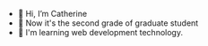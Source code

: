 - 👋 Hi, I’m Catherine
- 👀 Now it's the second grade of graduate student
- 🌱 I'm learning web development technology.

<!---
Doeee/Doeee is a ✨ special ✨ repository because its `README.md` (this file) appears on your GitHub profile.
You can click the Preview link to take a look at your changes.
--->
